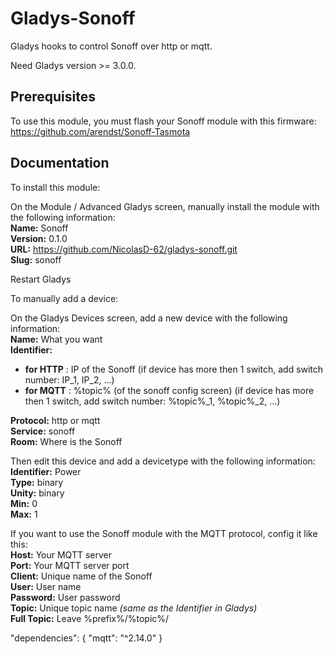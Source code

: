 # Gladys-Sonoff

Gladys hooks to control Sonoff over http or mqtt.

Need Gladys version >= 3.0.0.

## Prerequisites

To use this module, you must flash your Sonoff module with this firmware:  
https://github.com/arendst/Sonoff-Tasmota

## Documentation

To install this module:

On the Module / Advanced Gladys screen, manually install the module with the following information:  
**Name:** Sonoff  
**Version:** 0.1.0  
**URL:** https://github.com/NicolasD-62/gladys-sonoff.git  
**Slug:** sonoff  

Restart Gladys

To manually add a device:

On the Gladys Devices screen, add a new device with the following information:  
**Name:** What you want  
**Identifier:**  
+ **for HTTP** : IP of the Sonoff (if device has more then 1 switch, add switch number: IP\_1, IP\_2, ...)  
+ **for MQTT** : %topic% (of the sonoff config screen) (if device has more then 1 switch, add switch number: %topic%\_1, %topic%\_2, ...)  

**Protocol:** http or mqtt  
**Service:** sonoff  
**Room:** Where is the Sonoff

Then edit this device and add a devicetype with the following information:  
**Identifier:** Power  
**Type:** binary  
**Unity:** binary  
**Min:** 0  
**Max:** 1

If you want to use the Sonoff module with the MQTT protocol, config it like this:  
**Host:** Your MQTT server  
**Port:** Your MQTT server port  
**Client:** Unique name of the Sonoff  
**User:** User name  
**Password:** User password  
**Topic:** Unique topic name _(same as the Identifier in Gladys)_  
**Full Topic:** Leave %prefix%/%topic%/

"dependencies": {
  "mqtt": "^2.14.0"
}
